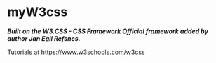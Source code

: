 # myW3css
***Built on the W3.CSS - CSS Framework
Official framework added by author Jan Egil Refsnes.***

Tutorials at https://www.w3schools.com/w3css
